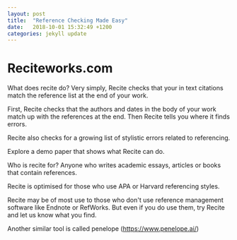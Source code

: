 ```yaml
---
layout: post
title:  "Reference Checking Made Easy"
date:   2018-10-01 15:32:49 +1200
categories: jekyll update
---
```

# Reciteworks.com

What does recite do?
Very simply, Recite checks that your in text citations match the reference list at the end of your work.

First, Recite checks that the authors and dates in the body of your work match up with the references at the end. Then Recite tells you where it finds errors.

Recite also checks for a growing list of stylistic errors related to referencing.

Explore a demo paper that shows what Recite can do.

Who is recite for?
Anyone who writes academic essays, articles or books that contain references.

Recite is optimised for those who use APA or Harvard referencing styles.

Recite may be of most use to those who don't use reference management software like Endnote or RefWorks. But even if you do use them, try Recite and let us know what you find.


Another similar tool is called penelope (https://www.penelope.ai/)
